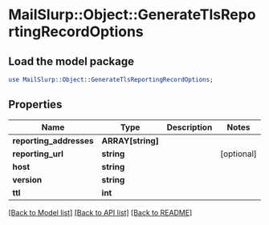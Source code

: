 # MailSlurp::Object::GenerateTlsReportingRecordOptions

## Load the model package
```perl
use MailSlurp::Object::GenerateTlsReportingRecordOptions;
```

## Properties
Name | Type | Description | Notes
------------ | ------------- | ------------- | -------------
**reporting_addresses** | **ARRAY[string]** |  | 
**reporting_url** | **string** |  | [optional] 
**host** | **string** |  | 
**version** | **string** |  | 
**ttl** | **int** |  | 

[[Back to Model list]](../README#documentation-for-models) [[Back to API list]](../README#documentation-for-api-endpoints) [[Back to README]](../README)


